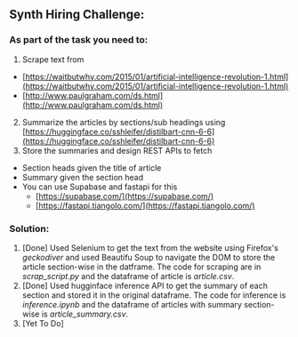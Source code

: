 ## Synth Hiring Challenge: 

### As part of the task you need to:

1. Scrape text from
  - [https://waitbutwhy.com/2015/01/artificial-intelligence-revolution-1.html](https://waitbutwhy.com/2015/01/artificial-intelligence-revolution-1.html)
  - [http://www.paulgraham.com/ds.html](http://www.paulgraham.com/ds.html)
2. Summarize the articles by sections/sub headings using [https://huggingface.co/sshleifer/distilbart-cnn-6-6](https://huggingface.co/sshleifer/distilbart-cnn-6-6)
3. Store the summaries and design REST APIs to fetch
  - Section heads given the title of article
  - Summary given the section head
  - You can use Supabase and fastapi for this
    - [https://supabase.com/](https://supabase.com/)
    - [https://fastapi.tiangolo.com/](https://fastapi.tiangolo.com/)

### Solution:

1. [Done] Used Selenium to get the text from the website using Firefox's *geckodiver* and used Beautifu Soup to navigate the DOM to store the article                 section-wise in the datframe. The code for scraping are in *scrap_script.py* and the dataframe of article is *article.csv*.    
2. [Done] Used hugginface inference API to get the summary of each section and stored it in the original dataframe. The code for inference is                        *inference.ipynb* and the dataframe of articles with summary section-wise is *article_summary.csv*.
3. [Yet To Do]


